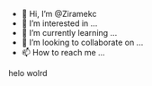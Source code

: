 - 👋 Hi, I’m @Ziramekc
- 👀 I’m interested in ...
- 🌱 I’m currently learning ...
- 💞️ I’m looking to collaborate on ...
- 📫 How to reach me ...

<!---
Ziramekc/Ziramekc is a ✨ special ✨ repository because its `README.md` (this file) appears on your GitHub profile.
You can click the Preview link to take a look at your changes.
--->
helo wolrd
